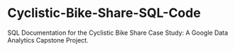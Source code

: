 # Cyclistic-Bike-Share-SQL-Code
SQL Documentation for the Cyclistic Bike Share Case Study: A Google Data Analytics Capstone Project. 
